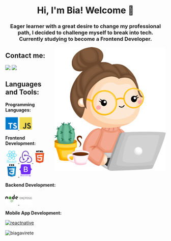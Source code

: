 <h1 align="center">Hi, I'm Bia! Welcome 👋</h1>
<h3 align="center">Eager learner with a great desire to change my professional path, I decided to challenge myself to break into tech. Currently studying to become a Frontend Developer.</h3>

<img src="https://github.com/biagavirete/biagavirete/blob/main/766_1-removebg-preview.png" min-width="350px" max-width="350px" width="350px" align="right">

<h2 align="left">Contact me:</h2>
<p align="left"> 
  <a href="https://www.linkedin.com/in/beatriz-gavira/" alt="Linkedin">
  <img src="https://img.shields.io/badge/-Linkedin-0e76a8?style=for-the-badge&logo=Linkedin&logoColor=white&link=https://www.linkedin.com/in/beatriz-gavira/" /></a>

  <a href="mailto:biagavirete@gmail.com" alt="Gmail">
  <img src="https://img.shields.io/badge/-Gmail-red?style=for-the-badge&logo=gmail&logoColor=white"/></a>
</p>  


</p>
<h2 align="left">Languages and Tools:</h2>
<strong>Programming Languages:</strong><br>
<p align="left"> <a href="https://www.typescriptlang.org/" target="_blank"> <img src="https://raw.githubusercontent.com/devicons/devicon/master/icons/typescript/typescript-original.svg" alt="typescript" width="40" height="40"/> </a>
<a href="https://developer.mozilla.org/en-US/docs/Web/JavaScript" target="_blank"> <img src="https://raw.githubusercontent.com/devicons/devicon/master/icons/javascript/javascript-original.svg" alt="javascript" width="40" height="40"/> </a> </p>
<strong>Frontend Development:</strong><br>
<p align="left"> <a href="https://reactjs.org/" target="_blank"> <img src="https://raw.githubusercontent.com/devicons/devicon/master/icons/react/react-original-wordmark.svg" alt="react" width="40" height="40"/> </a> 
<a href="https://redux.js.org" target="_blank"> <img src="https://raw.githubusercontent.com/devicons/devicon/master/icons/redux/redux-original.svg" alt="redux" width="40" height="40"/> </a> 
<a href="https://www.w3.org/html/" target="_blank"> <img src="https://raw.githubusercontent.com/devicons/devicon/master/icons/html5/html5-original-wordmark.svg" alt="html5" width="40" height="40"/> </a> 
<a href="https://www.w3schools.com/css/" target="_blank"> <img src="https://raw.githubusercontent.com/devicons/devicon/master/icons/css3/css3-original-wordmark.svg" alt="css3" width="40" height="40"/> </a> 
<a href="https://getbootstrap.com" target="_blank"> <img src="https://raw.githubusercontent.com/devicons/devicon/master/icons/bootstrap/bootstrap-plain-wordmark.svg" alt="bootstrap" width="40" height="40"/> </a> </p>
<strong>Backend Development:</strong><br>
<p align="left"> <a href="https://nodejs.org" target="_blank"> <img src="https://raw.githubusercontent.com/devicons/devicon/master/icons/nodejs/nodejs-original-wordmark.svg" alt="nodejs" width="40" height="40"/> </a> 
<a href="https://expressjs.com" target="_blank"> <img src="https://raw.githubusercontent.com/devicons/devicon/master/icons/express/express-original-wordmark.svg" alt="express" width="40" height="40"/> </a> </p>
<strong>Mobile App Development:</strong>
<p align="left">  <a href="https://reactnative.dev/" target="_blank"> <img src="https://reactnative.dev/img/header_logo.svg" alt="reactnative" width="40" height="40"/> </a> </p>
<p><img align="center" src="https://github-readme-stats.vercel.app/api/top-langs?username=biagavirete&theme=tokyonight&show_icons=true&locale=en&layout=compact" alt="biagavirete" /></p>
